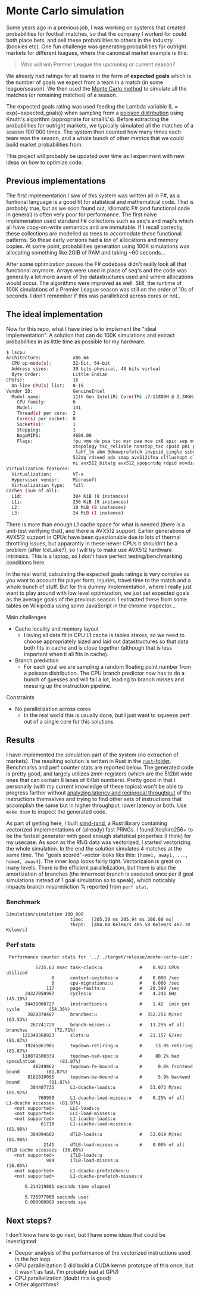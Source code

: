 # Monte Carlo simulation

Some years ago in a previous job, I was working on systems that created probabilities for football matches, so that the company I worked for could both
place bets, and sell these probabilities to others in the industry (bookies etc). One fun challenge was generating probabilities for outright markets for different leagues,
where the canonical market example is this:

> Who will win Premier League the upcoming or current season?

We already had ratings for all teams in the form of **expected goals** which is the number of goals we expect from a team in a match (in some league/season).
We then used the [Monte Carlo method](https://en.wikipedia.org/wiki/Monte_Carlo_method) to simulate all the matches (or remaining matches) of a season.

The expected goals rating was used feeding the Lambda variable (L = exp(−expected_goals)) when sampling from a [poisson distribution](https://en.wikipedia.org/wiki/Poisson_distribution) using Knuth's algorithm (appropriate for small L's). Before extracting the probabilities for outright markets, we typically simulated all the matches of a season 100'000 times. The system then counted how many times each team won the season, and a whole bunch of other metrics that we could build market probabilities from.

This project will probably be updated over time as I experiment with new ideas on how to optimize code.

## Previous implementations

The first implementation I saw of this system was written all in F#, as a funtional language is a good fit for statistical and mathematical code. That is probably true, but as we soon found out, idiomatic F# (and functional code in general) is often very poor for performance. The first naive implemenation used standard F# collections such as seq's and map's which all have copy-on-write semantics and are immutable. If I recall correctly, these collections are modelled as trees to accomodate these functional patterns. So these early versions had a _ton_ of allocations and memory copies. At some point, probabilities generation using 100K simulations was allocating something like 2GiB of RAM and taking ~60 seconds...

After some optimization passes the F# codebase didn't really look all that functional anymore. Arrays were used in place of seq's and the code was generally a lot more aware of the datastructures used and where allocations would occur. The algorithms were improved as well. Still, the runtime of 100K simulations of a Premier League season was still on the order of 10s of seconds. I don't remember if this was parallelized across cores or not..

## The ideal implementation

Now for this repo, what I have tried is to implement the "ideal implementation".
A solution that can do 100K simulations and extract probabilities in as little time as possible for my hardware.

```bash
$ lscpu
Architecture:            x86_64
  CPU op-mode(s):        32-bit, 64-bit
  Address sizes:         39 bits physical, 48 bits virtual
  Byte Order:            Little Endian
CPU(s):                  16
  On-line CPU(s) list:   0-15
Vendor ID:               GenuineIntel
  Model name:            11th Gen Intel(R) Core(TM) i7-11800H @ 2.30GHz
    CPU family:          6
    Model:               141
    Thread(s) per core:  2
    Core(s) per socket:  8
    Socket(s):           1
    Stepping:            1
    BogoMIPS:            4608.00
    Flags:               fpu vme de pse tsc msr pae mce cx8 apic sep mtrr pge mca cmov pat pse36 clflush mmx fxsr sse sse2 ss ht syscall nx pdpe1gb rdtscp lm constant_tsc arch_perfmon rep_good nopl
                         xtopology tsc_reliable nonstop_tsc cpuid pni pclmulqdq vmx ssse3 fma cx16 pdcm pcid sse4_1 sse4_2 x2apic movbe popcnt tsc_deadline_timer aes xsave avx f16c rdrand hypervisor
                          lahf_lm abm 3dnowprefetch invpcid_single ssbd ibrs ibpb stibp ibrs_enhanced tpr_shadow vnmi ept vpid ept_ad fsgsbase tsc_adjust bmi1 avx2 smep bmi2 erms invpcid avx512f avx
                         512dq rdseed adx smap avx512ifma clflushopt clwb avx512cd sha_ni avx512bw avx512vl xsaveopt xsavec xgetbv1 xsaves avx512vbmi umip avx512_vbmi2 gfni vaes vpclmulqdq avx512_vn
                         ni avx512_bitalg avx512_vpopcntdq rdpid movdiri movdir64b fsrm avx512_vp2intersect flush_l1d arch_capabilities
Virtualization features:
  Virtualization:        VT-x
  Hypervisor vendor:     Microsoft
  Virtualization type:   full
Caches (sum of all):
  L1d:                   384 KiB (8 instances)
  L1i:                   256 KiB (8 instances)
  L2:                    10 MiB (8 instances)
  L3:                    24 MiB (1 instance)
```

There is more than enough L1 cache space for what is needed (there is a unit-test verifying that), and there is AVX512 support. Earlier generations of AVX512 support in CPUs have been questionable due to lots of thermal throttling issues, but apparantly in these newer CPUs it shouldn't be a problem (after IceLake?), so I will try to make use AVX512 hardware intrinsics. This is a laptop, so I don't have perfect testing/benchmarking conditions here.

In the real world, calculating the expected goals ratings is very complex as you want to account for player form, injuries, travel time to the match and a whole bunch of stuff. But for this dummy implementation, where I really just want to play around with low level optimization, we just set expected goals as the average goals of the previous season. I extracted these from some tables on Wikipedia using some JavaScript in the chrome inspector...

Main challenges
* Cache locality and memory layout
  * Having all data fit in CPU L1 cache is tables stakes, so we need to choose appropriately sized and laid out datastructures so that data both fits in cache and is close together (although that is less important when it all fits in cache).
* Branch prediction
  * For each goal we are sampling a random floating point number from a poisson distribution. The CPU branch predictor now has to do a bunch of guesses and will fail a lot, leading to branch misses and messing up the instruction pipeline.

Constraints
* No parallelization across cores
  * In the real world this is usually done, but I just want to squeeze perf out of a single core for this solutions

## Results

I have implemented the simulation part of the system (no extraction of markets).
The resulting solution is written in Rust in the [`rust`-folder](/monte-carlo-sim/rust/).
Benchmarks and perf counter stats are reported below. The generated code is pretty good,
and largely utilizes zmm-registers (which are the 512bit wide ones that can contain 8 lanes of 64bit numbers).
Pretty good in that I personally (with my current knowledge of these topics)
won't be able to progress farther without [analyzing latency and reciprocal throughput](https://www.agner.org/optimize/instruction_tables.pdf) of
the instructions themselves and trying to find other sets of instructions that accomplish the same but in higher throughput, lower latency or both.
Use `make dasm` to inspect the generated code.

As part of getting here, I built [simd-rand](https://github.com/martinothamar/simd-rand), a Rust library containing
vectorized implementations of (already) fast PRNGs. I found Xoshiro256+ to be the fastest generator with good enough statistical properties (I think)
for my usecase. As soon as the RNG data was vectorized, I started vectorizing the whole simulation.
In the end the solution simulates 4 matches at the same time. The "goals scored"-vector looks liks this: `[home1, away1, ..., home4, away4]`.
The inner loop looks fairly tight. Vectorizaion is great on many levels. There is the efficient parallelization, but there is also the
amortization of branches (the innermost branch is executed once per 8 goal simulations instead of 1 goal simulation so to speak),
which noticably impacts branch misprediction % reported from `perf stat`.

### Benchmark

```
Simulation/simulation 100_000
                        time:   [205.30 ms 205.94 ms 206.60 ms]
                        thrpt:  [484.04 Kelem/s 485.58 Kelem/s 487.10 Kelem/s]
```

### Perf stats

```
 Performance counter stats for '../../target/release/monte-carlo-sim':

           5735.63 msec task-clock:u              #    0.923 CPUs utilized
                 0      context-switches:u        #    0.000 /sec
                 0      cpu-migrations:u          #    0.000 /sec
               117      page-faults:u             #   20.399 /sec
       24327058987      cycles:u                  #    4.241 GHz                      (45.19%)
       34439060727      instructions:u            #    1.42  insn per cycle           (54.36%)
        2020378487      branches:u                #  352.251 M/sec                    (63.53%)
         267741720      branch-misses:u           #   13.25% of all branches          (72.71%)
      121349368923      slots:u                   #   21.157 G/sec                    (81.87%)
       19245861985      topdown-retiring:u        #     13.9% retiring                (81.87%)
      110879500339      topdown-bad-spec:u        #     80.2% bad speculation         (81.87%)
          48249862      topdown-fe-bound:u        #      0.0% frontend bound          (81.87%)
        8162810095      topdown-be-bound:u        #      5.9% backend bound           (81.87%)
         304407735      L1-dcache-loads:u         #   53.073 M/sec                    (81.97%)
            760950      L1-dcache-load-misses:u   #    0.25% of all L1-dcache accesses  (81.97%)
   <not supported>      LLC-loads:u
   <not supported>      LLC-load-misses:u
   <not supported>      L1-icache-loads:u
             61710      L1-icache-load-misses:u                                       (81.98%)
         304094602      dTLB-loads:u              #   53.019 M/sec                    (81.98%)
              2141      dTLB-load-misses:u        #    0.00% of all dTLB cache accesses  (36.05%)
   <not supported>      iTLB-loads:u
               904      iTLB-load-misses:u                                            (36.05%)
   <not supported>      L1-dcache-prefetches:u
   <not supported>      L1-dcache-prefetch-misses:u

       6.214219801 seconds time elapsed

       5.735977000 seconds user
       0.000000000 seconds sys
```

## Next steps?

I don't know here to go next, but I have some ideas that could be investigated

* Deeper analysis of the performance of the vectorized instructions used in the hot loop
* GPU parallelization (I did build a CUDA kernel prototype of this once, but it wasn't as fast. I'm probably bad at GPU)
* CPU parallelization (doubt this is good)
* Other algorithms?

